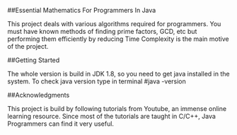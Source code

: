 ##Essential Mathematics For Programmers In Java

This project deals with various algorithms required for programmers. You must have known methods of finding prime factors, GCD, etc but performing them efficiently by reducing Time Complexity is the main motive of the project.

##Getting Started

The whole version is build in JDK 1.8, so you need to get java installed in the system. 
To check java version type in terminal
	#java -version

##Acknowledgments

This project is build by following tutorials from Youtube, an immense online learning resource.
Since most of the tutorials are taught in C/C++, Java Programmers can find it very useful.